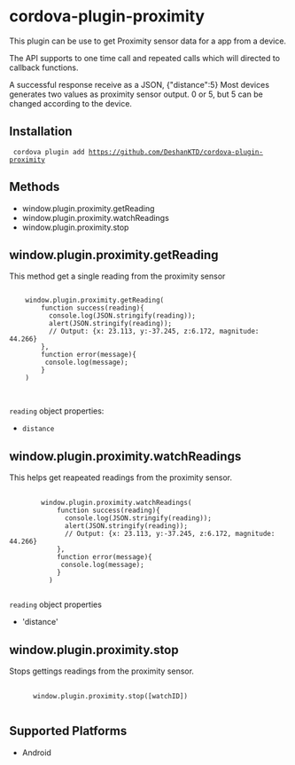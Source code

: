 cordova-plugin-proximity
=========================

This plugin can be use to get Proximity sensor data for a app from a device.

The API supports to one time call and repeated calls which will directed to callback functions.

A successful response receive as a JSON, {"distance":5}
Most devices generates two values as proximity sensor output. 0 or 5, but 5 can be changed 
according to the device.


Installation
--------------

<code> cordova plugin add https://github.com/DeshanKTD/cordova-plugin-proximity </code>

Methods
-------
- window.plugin.proximity.getReading
- window.plugin.proximity.watchReadings
- window.plugin.proximity.stop


window.plugin.proximity.getReading
-----------------------------------

This method get a single reading from the proximity sensor

<pre>
<code>
	window.plugin.proximity.getReading(
	    function success(reading){
	      console.log(JSON.stringify(reading)); 
	      alert(JSON.stringify(reading));
	      // Output: {x: 23.113, y:-37.245, z:6.172, magnitude: 44.266}
	    }, 
	    function error(message){
	     console.log(message);
	    }
  	)
  </code>
 </pre>

 `reading` object properties:
 - `distance`


window.plugin.proximity.watchReadings
----------------------------------
This helps get reapeated readings from the proximity sensor.

<pre>
	<code>
		window.plugin.proximity.watchReadings(
		    function success(reading){
		      console.log(JSON.stringify(reading));
		      alert(JSON.stringify(reading)); 
		      // Output: {x: 23.113, y:-37.245, z:6.172, magnitude: 44.266}
		    }, 
		    function error(message){
		     console.log(message);
		    }
		  )
	</code>
</pre>


 `reading` object properties
 - 'distance'




window.plugin.proximity.stop
----------------------------

Stops gettings readings from the proximity sensor.
<pre>
	<code>
	  window.plugin.proximity.stop([watchID])
	</code>
</pre>

Supported Platforms
--------------------

- Android
